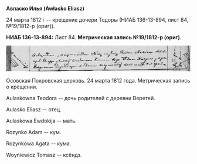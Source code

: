 **Авласко Илья (Awłasko Eliasz)**

24 марта 1812 г -- крещение дочери Тодоры (НИАБ 136-13-894, лист 84,
№19/1812-р (ориг)).

**НИАБ 136-13-894:** Лист 84. **Метрическая запись №19/1812-р (ориг).**

![](./media/9eb2f3598a2c0ec3da4ee3af85ae595716139895.png)

Осовская Покровская церковь. 24 марта 1812 года. Метрическая запись о
крещении.

Aulaskowna Teodora -- дочь родителей с деревни Веретей.

Aulasko Eliasz -- отец.

Aulaskowa Ewdokija -- мать.

Rozynko Adam -- кум.

Rozynkowa Agata -- кума.

Woyniewicz Tomasz -- ксёндз.
